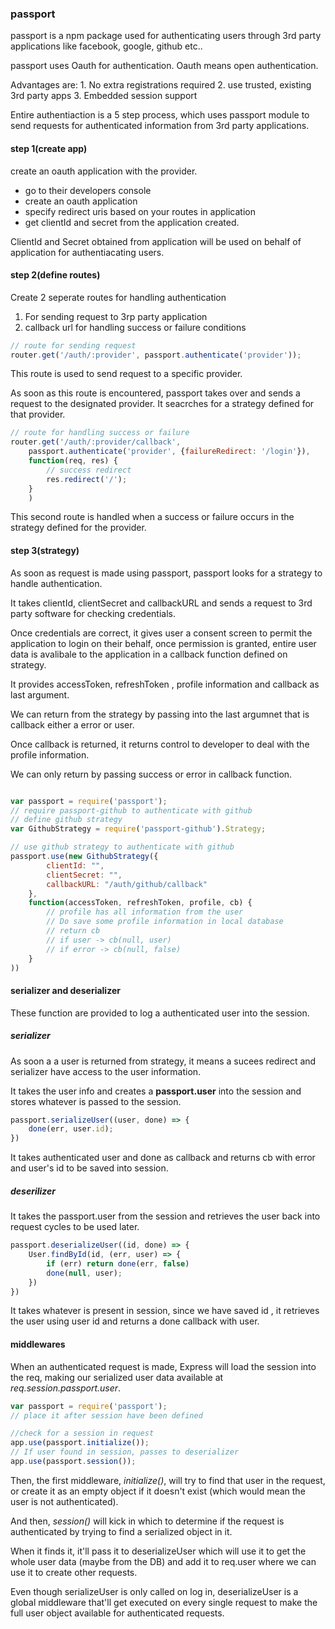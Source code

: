 ### passport
passport is a npm package used for authenticating users through 3rd party applications like facebook, google, github etc..

passport uses Oauth for authentication. Oauth means open authentication.

Advantages are:
    1. No extra registrations required
    2. use trusted, existing 3rd party apps
    3. Embedded session support

Entire authentiaction is a 5 step process, which uses passport module to send requests for authenticated information from 3rd party applications.

#### step 1(create app)

create an oauth application with the provider.
  - go to their developers console
  - create an oauth application
  - specify redirect uris based on your routes in application
  - get clientId and secret from the application created.

ClientId and Secret obtained from application will be used on behalf of application for authentiacating users.

#### step 2(define routes)

Create 2 seperate routes for handling authentication
  1. For sending request to 3rp party application
  2. callback url for handling success or failure conditions

```js
// route for sending request
router.get('/auth/:provider', passport.authenticate('provider'));
```
This route is used to send request to a specific provider.

As soon as this route is encountered, passport takes over and sends a request to the designated provider. It seacrches for a strategy defined for that provider.

```js
// route for handling success or failure
router.get('/auth/:provider/callback', 
    passport.authenticate('provider', {failureRedirect: '/login'}),
    function(req, res) {
        // success redirect
        res.redirect('/');
    }
    )
```

This second route is handled when a success or failure occurs in the strategy defined for the provider.

#### step 3(strategy)

As soon as request is made using passport, passport looks for a strategy to handle authentication.

It takes clientId, clientSecret and callbackURL and sends a request to 3rd party software for checking credentials.

Once credentials are correct, it gives user a consent screen to permit the application to login on their behalf, once permission is granted, entire user data is avalibale to the application in a callback function defined on strategy.

It provides accessToken, refreshToken , profile information and callback as last argument.

We can return from the strategy by passing into the last argumnet that is callback either a error or user.

Once callback is returned, it returns control to developer to deal with the profile information.

We can only return by passing success or error in callback function.

```js

var passport = require('passport');
// require passport-github to authenticate with github
// define github strategy
var GithubStrategy = require('passport-github').Strategy;

// use github strategy to authenticate with github
passport.use(new GithubStrategy({
        clientId: "",
        clientSecret: "",
        callbackURL: "/auth/github/callback"
    },
    function(accessToken, refreshToken, profile, cb) {
        // profile has all information from the user
        // Do save some profile information in local database
        // return cb
        // if user -> cb(null, user)
        // if error -> cb(null, false)
    }
))
```

#### serializer and deserializer
These function are provided to log a authenticated user into the session.

##### serializer
As soon a a user is returned from strategy, it means a sucees redirect and serializer have access to the user information.

It takes the user info and creates a **passport.user** into the session and stores whatever is passed to the session.

```js
passport.serializeUser((user, done) => {
    done(err, user.id);
})
```

It takes authenticated user and done as callback and returns cb with error and user's id to be saved into session. 

##### deserilizer
It takes the passport.user from the session and retrieves the user back into request cycles to be used later.

```js
passport.deserializeUser((id, done) => {
    User.findById(id, (err, user) => {
        if (err) return done(err, false)
        done(null, user);
    })
})
```

It takes whatever is present in session, since we have saved id , it retrieves the user using user id and returns a done callback with user.

#### middlewares

When an authenticated request is made, Express will load the session into the req, making our serialized user data available at *req.session.passport.user*.

```js
var passport = require('passport');
// place it after session have been defined

//check for a session in request
app.use(passport.initialize());
// If user found in session, passes to deserializer
app.use(passport.session());
```

Then, the first middleware, *initialize()*, will try to find that user in the request, or create it as an empty object if it doesn't exist (which would mean the user is not authenticated). 

And then, *session()* will kick in which to determine if the request is authenticated by trying to find a serialized object in it.
 
When it finds it, it'll pass it to deserializeUser which will use it to get the whole user data (maybe from the DB) and add it to req.user where we can use it to create other requests.

Even though serializeUser is only called on log in, deserializeUser is a global middleware that'll get executed on every single request to make the full user object available for authenticated requests.





